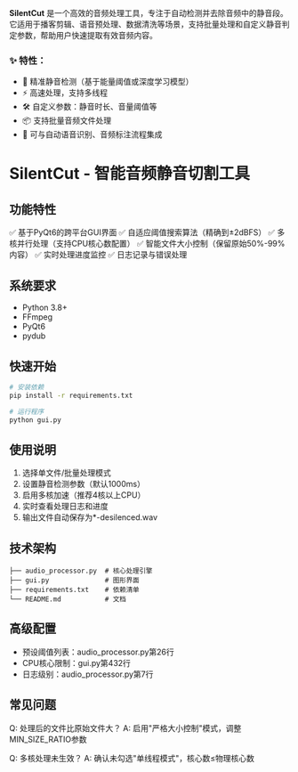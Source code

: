 **SilentCut** 是一个高效的音频处理工具，专注于自动检测并去除音频中的静音段。它适用于播客剪辑、语音预处理、数据清洗等场景，支持批量处理和自定义静音判定参数，帮助用户快速提取有效音频内容。

### ✨ 特性：
- 🎯 精准静音检测（基于能量阈值或深度学习模型）
- ⚡ 高速处理，支持多线程
- 🛠️ 自定义参数：静音时长、音量阈值等
- 📦 支持批量音频文件处理
- 🔌 可与自动语音识别、音频标注流程集成

# SilentCut - 智能音频静音切割工具

## 功能特性
✅ 基于PyQt6的跨平台GUI界面
✅ 自适应阈值搜索算法（精确到±2dBFS）
✅ 多核并行处理（支持CPU核心数配置）
✅ 智能文件大小控制（保留原始50%-99%内容）
✅ 实时处理进度监控
✅ 日志记录与错误处理

## 系统要求
- Python 3.8+
- FFmpeg
- PyQt6
- pydub

## 快速开始
```bash
# 安装依赖
pip install -r requirements.txt

# 运行程序
python gui.py
```

## 使用说明
1. 选择单文件/批量处理模式
2. 设置静音检测参数（默认1000ms）
3. 启用多核加速（推荐4核以上CPU）
4. 实时查看处理日志和进度
5. 输出文件自动保存为*-desilenced.wav

## 技术架构
```
├── audio_processor.py  # 核心处理引擎
├── gui.py              # 图形界面
├── requirements.txt    # 依赖清单
└── README.md           # 文档
```

## 高级配置
- 预设阈值列表：audio_processor.py第26行
- CPU核心限制：gui.py第432行
- 日志级别：audio_processor.py第7行

## 常见问题
Q: 处理后的文件比原始文件大？
A: 启用"严格大小控制"模式，调整MIN_SIZE_RATIO参数

Q: 多核处理未生效？
A: 确认未勾选"单线程模式"，核心数≤物理核心数
